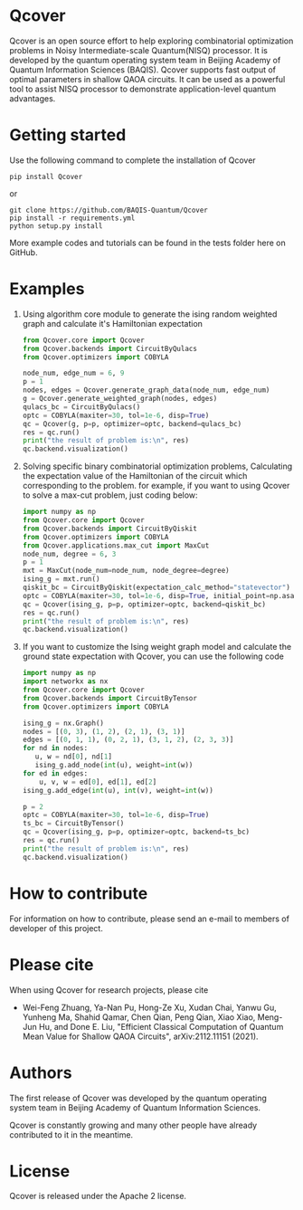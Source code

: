 # Qcover 
Qcover is an open source effort to help exploring combinatorial optimization problems in Noisy Intermediate-scale Quantum(NISQ) processor. It is developed by the quantum operating system team in Beijing Academy of Quantum Information Sciences (BAQIS). Qcover supports fast output of optimal parameters in shallow QAOA circuits. It can be used as a powerful tool to assist NISQ processor to demonstrate application-level quantum advantages. 

# Getting started
Use the following command to complete the installation of Qcover
```git
pip install Qcover
```
or
```git
git clone https://github.com/BAQIS-Quantum/Qcover
pip install -r requirements.yml
python setup.py install
```
More example codes and tutorials can be found in the tests folder here on GitHub.

# Examples
1. Using algorithm core module to generate the ising random weighted graph and calculate it's Hamiltonian expectation
    ```python
    from Qcover.core import Qcover
    from Qcover.backends import CircuitByQulacs
    from Qcover.optimizers import COBYLA
    
    node_num, edge_num = 6, 9
    p = 1
    nodes, edges = Qcover.generate_graph_data(node_num, edge_num)
    g = Qcover.generate_weighted_graph(nodes, edges)
    qulacs_bc = CircuitByQulacs()
    optc = COBYLA(maxiter=30, tol=1e-6, disp=True)
    qc = Qcover(g, p=p, optimizer=optc, backend=qulacs_bc)
    res = qc.run()
    print("the result of problem is:\n", res)
    qc.backend.visualization()
    ```
2. Solving specific binary combinatorial optimization problems, Calculating the expectation value of the Hamiltonian of the circuit which corresponding to the problem.
for example, if you want to using Qcover to solve a max-cut problem, just coding below:
    ```python
    import numpy as np
    from Qcover.core import Qcover
    from Qcover.backends import CircuitByQiskit
    from Qcover.optimizers import COBYLA
    from Qcover.applications.max_cut import MaxCut
    node_num, degree = 6, 3
    p = 1
    mxt = MaxCut(node_num=node_num, node_degree=degree)
    ising_g = mxt.run()
    qiskit_bc = CircuitByQiskit(expectation_calc_method="statevector")
    optc = COBYLA(maxiter=30, tol=1e-6, disp=True, initial_point=np.asarray([0.5, 0.5]))
    qc = Qcover(ising_g, p=p, optimizer=optc, backend=qiskit_bc)
    res = qc.run()
    print("the result of problem is:\n", res)
    qc.backend.visualization()
    ```
3. If you want to customize the Ising weight graph model and calculate the ground
state expectation with Qcover, you can use the following code
    ```python
    import numpy as np
    import networkx as nx
    from Qcover.core import Qcover
    from Qcover.backends import CircuitByTensor
    from Qcover.optimizers import COBYLA

    ising_g = nx.Graph()
    nodes = [(0, 3), (1, 2), (2, 1), (3, 1)]
    edges = [(0, 1, 1), (0, 2, 1), (3, 1, 2), (2, 3, 3)]
    for nd in nodes:
       u, w = nd[0], nd[1]
       ising_g.add_node(int(u), weight=int(w))
    for ed in edges:
        u, v, w = ed[0], ed[1], ed[2]
    ising_g.add_edge(int(u), int(v), weight=int(w))

    p = 2
    optc = COBYLA(maxiter=30, tol=1e-6, disp=True)
    ts_bc = CircuitByTensor()
    qc = Qcover(ising_g, p=p, optimizer=optc, backend=ts_bc)
    res = qc.run()
    print("the result of problem is:\n", res)
    qc.backend.visualization()
    ```

# How to contribute
For information on how to contribute, please send an e-mail to members of developer of this project.

# Please cite
When using Qcover for research projects, please cite

- Wei-Feng Zhuang, Ya-Nan Pu, Hong-Ze Xu, Xudan Chai, Yanwu Gu, Yunheng Ma, Shahid Qamar, 
Chen Qian, Peng Qian, Xiao Xiao, Meng-Jun Hu, and Done E. Liu, "Efficient Classical
Computation of Quantum Mean Value for Shallow QAOA Circuits", arXiv:2112.11151 (2021). 


# Authors
The first release of Qcover was developed by the quantum operating system team in Beijing Academy of Quantum Information Sciences.

Qcover is constantly growing and many other people have already contributed to it in the meantime.

# License
Qcover is released under the Apache 2 license.
